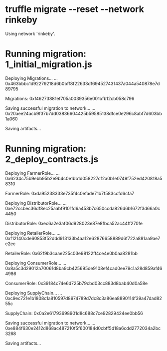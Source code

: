 # truffle migrate --reset --network rinkeby
Using network 'rinkeby'.

# Running migration: 1_initial_migration.js
  Deploying Migrations...
  ... 0x463bbbc1d92279218d6b0bff8f22633df694527431437a044a540878e7d89795
  
  Migrations: 0xf46273881ef705a0039356e001bfb12cb058c796

Saving successful migration to network...
  ... 0x20aee24acb9f37b7dd03836604425b59585138dfce0e296c8abf7d603bb1a060

Saving artifacts...
# Running migration: 2_deploy_contracts.js
  Deploying FarmerRole...
  ... 0x6234c75b9ebb95b2e9b4c0e1bb1d058227cf2a0b1e0749f752ed420818a58310
  
  FarmerRole: 0xda95238333e735f4c0efade71b7f583ccfd6cfa7
  
  Deploying DistributorRole...
  ... 0xe72ccbec36df8ec25aabf9101fd6a453b7c650ccda826d6b1672f3d66a0c4450
  
  DistributorRole: 0xec6a2e3af06d928023e87e8fbca52ac44ff270fe
  
  Deploying RetailerRole...
  ... 0xf12140cde60853f52ddd913133b4aa12e62876658889d6f722a881aa9ae7e2ec
  
  RetailerRole: 0x62f9b3caae225c03e98122ff4ce4e0b0aa8281bb
  
  Deploying ConsumerRole...
  ... 0x8a5c3d29012a70061d8ba9cb425695de9108ef4cad0ee79c1a28d859af464986
  
  ConsumerRole: 0x39184c74e6d725b79cbd03cc883d8bab40d0a58e
  
  Deploying SupplyChain...
  ... 0xc9ec721e1b1808c1a810597d8974789d7dc8c3a86ea8890114f39a47dad8255c
  
  SupplyChain: 0x0a2e61793698901d8c688c7ce92829424ee0bb56

Saving successful migration to network...
  ... 0xe884f630e2412d868ac487210f5f600184d0cbff5d18a6cdd2772034a2bc3268

Saving artifacts...